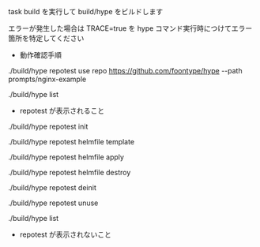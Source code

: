 task build を実行して build/hype をビルドします

エラーが発生した場合は TRACE=true を hype コマンド実行時につけてエラー箇所を特定してください

* 動作確認手順

./build/hype repotest use repo https://github.com/foontype/hype --path prompts/nginx-example

./build/hype list
  * repotest が表示されること

./build/hype repotest init

./build/hype repotest helmfile template

./build/hype repotest helmfile apply

./build/hype repotest helmfile destroy

./build/hype repotest deinit

./build/hype repotest unuse

./build/hype list
  * repotest が表示されないこと
